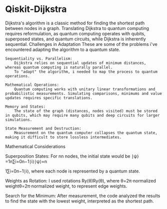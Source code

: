 # Qiskit-Dijkstra
Dijkstra's algorithm is a classic method for finding the shortest path between nodes in a graph. Translating Dijkstra to quantum computing requires reformulation, as quantum computing operates with qubits, superposed states, and quantum circuits, while Dijkstra is inherently sequential.
Challenges in Adaptation
These are some of the problems i've encountered adapting the algorithm to a quantum state.

    Sequentiality vs. Parallelism:
        Dijkstra relies on sequential updates of minimum distances, whereas quantum computing is naturally parallel.
        To "adapt" the algorithm, i needed to map the process to quantum operations.

    Mathematical Operations:
        Quantum computing works with unitary linear transformations and probabilistic measurements. Simulating comparisons, minimums and value updates requires specific translations.

    Memory and States:
        The state of the graph (distances, nodes visited) must be stored in qubits, which may require many qubits and deep circuits for larger simulations.

    State Measurement and Destruction:
        Measurement on the quantum computer collapses the quantum state, making it difficult to store lossless intermediates.

Mathematical Considerations

Superposition States:
    For nn nodes, the initial state would be ∣ψ⟩=1n∑i=0n−1∣i⟩∣ψ⟩=n

​1​∑i=0n−1​∣i⟩, where each node is represented by a quantum state.

Weights as Rotation:
 I used rotations Ry(θ)Ry​(θ), where θ=2π⋅normalized weightθ=2π⋅normalized weight, to represent edge weights.

Search for the Minimum:
    After measurement, the code analyzed the results to find the state with the lowest weight, interpreted as the shortest path.
